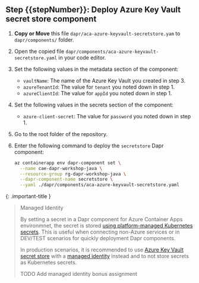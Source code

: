 ## Step {{stepNumber}}: Deploy Azure Key Vault secret store component

1. **Copy or Move** this file `dapr/aca-azure-keyvault-secretstore.yam` to `dapr/components/` folder.

1. Open the copied file `dapr/components/aca-azure-keyvault-secretstore.yaml` in your code editor.

1. Set the following values in the metadata section of the component:
   
    - `vaultName`: The name of the Azure Key Vault you created in step 3.
    - `azureTenantId`: The value for `tenant` you noted down in step 1.
    - `azureClientId`: The value for `appId` you noted down in step 1.

1. Set the following values in the secrets section of the component:
   
    - `azure-client-secret`: The value for `password` you noted down in step 1.

1. Go to the root folder of the repository.

1. Enter the following command to deploy the `secretstore` Dapr component:

    ```bash
    az containerapp env dapr-component set \
      --name cae-dapr-workshop-java \
      --resource-group rg-dapr-workshop-java \
      --dapr-component-name secretstore \
      --yaml ./dapr/components/aca-azure-keyvault-secretstore.yaml
    ```

{: .important-title }
> Managed Identity
> 
> By setting a secret in a Dapr component for Azure Container Apps environmnet, the secret is stored [using platform-managed Kubernetes secrets](https://learn.microsoft.com/en-us/azure/container-apps/dapr-overview?tabs=bicep1%2Cyaml#using-platform-managed-kubernetes-secrets). This is useful when connecting non-Azure services or in DEV/TEST scenarios for quickly deployment Dapr components.
> 
> In production scenarios, it is recommended to use [Azure Key Vault secret store](https://docs.dapr.io/reference/components-reference/supported-secret-stores/azure-keyvault/) with a [managed identity](https://docs.dapr.io/developing-applications/integrations/azure/azure-authentication/authenticating-azure/#about-authentication-with-azure-ad) instead and to not store secrets as Kubernetes secrets.
>
> TODO Add managed identity bonus assignment
>
